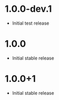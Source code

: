 # 1.0.0-dev.1

* Initial test release

# 1.0.0

* Initial stable release

# 1.0.0+1

* Initial stable release